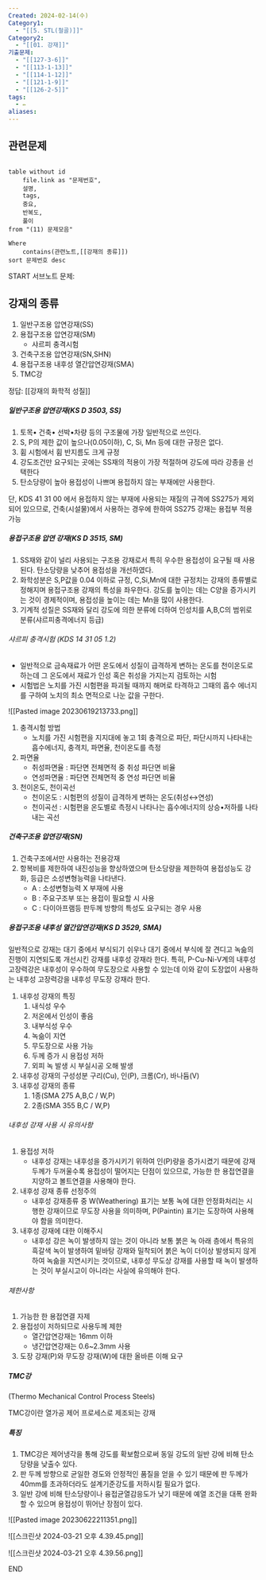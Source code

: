 ```yaml
---
Created: 2024-02-14(수)
Category1:
  - "[[5. STL(철골)]]"
Category2:
  - "[[01. 강재]]"
기출문제:
  - "[[127-3-6]]"
  - "[[113-1-13]]"
  - "[[114-1-12]]"
  - "[[121-1-9]]"
  - "[[126-2-5]]"
tags:
  - ✏️
aliases:
---
```

## 관련문제
```dataview

table without id
	file.link as "문제번호",
	설명,
	tags,
	중요,
	반복도,
	풀이
from "(11) 문제모음"

Where
	contains(관련노트,[[강재의 종류]])
sort 문제번호 desc

```

START
서브노트
문제:  
## 강재의 종류
1. 일반구조용 압연강재(SS)
2. 용접구조용 압연강재(SM)
	- 샤르피 충격시험
3. 건축구조용 압연강재(SN,SHN)
4. 용접구조용 내후성 열간압연강재(SMA) 
5. TMC강

정답: 
[[강재의 화학적 성질]]
##### 일반구조용 압연강재(KS D 3503, SS)

1. 토목• 건축• 선박•차량 등의 구조물에 가장 일반적으로 쓰인다.
2. S, P의 제한 값이 높으나(0.05이하), C, Si, Mn 등에 대한 규정은 없다.
3. 휨 시험에서 휨 반지름도 크게 규정
4. 강도조건만 요구되는 곳에는 SS재의 적용이 가장 적절하며 강도에 따라 강종을 선택한다
5. 탄소당량이 높아 용접성이 나쁘며 용접하지 않는 부재에만 사용한다.

단, KDS 41 31 00 에서 용접하지 않는 부재에 사용되는 재질의 규격에 SS275가 제외되어 있으므로, 건축(시설물)에서 사용하는 경우에 한하여 SS275 강재는 용접부 적용 가능

##### 용접구조용 압연 강재(KS D 3515, SM)

1. SS재와 같이 널리 사용되는 구조용 강재로서 특히 우수한 용접성이 요구될 때 사용된다. 탄소당량을 낮추어 용접성을 개선하였다.
2. 화학성분은 S,P값을 0.04 이하로 규정, C,Si,Mn에 대한 규정치는 강재의 종류별로 정해지며 용접구조용 강재의 특성을 좌우한다. 강도를 높이는 데는 C양을 증가시키는 것이 경제적이며, 용접성을 높이는 데는 Mn을 많이 사용한다.
3. 기계적 성질은 SS재와 달리 강도에 의한 분류에 더하여 인성치를 A,B,C의 범위로 분류(샤르피충격에너지 등급)

###### 샤르피 충격시험 (KDS 14 31 05 1.2)
- 일반적으로 금속재료가 어떤 온도에서 성질이 급격하게 변하는 온도를 천이온도로 하는데 그 온도에서 재료가 인성 혹은 취성을 가지는지 검토하는 시험
- 시험법은 노치를 가진 시험편을 파괴될 때까지 해머로 타격하고 그때의 흡수 에너지를 구하여 노치의 최소 면적으로 나눈 값을 구한다.

![[Pasted image 20230619213733.png]]

1. 충격시험 방법
    - 노치를 가진 시험편을 지지대에 놓고 1회 충격으로 파단, 파단시까지 나타내는 흡수에너지, 충격치, 파면율, 천이온도를 측정
2. 파면율
    - 취성파면율 : 파단면 전체면적 중 취성 파단면 비율
    - 연성파면율 : 파단면 전체면적 중 연성 파단면 비율
3. 천이온도, 천이곡선
    - 천이온도 : 시험편의 성질이 급격하게 변하는 온도(취성↔연성)
    - 천이곡선 : 시험편을 온도별로 측정시 나타나는 흡수에너지의 상승•저하를 나타내는 곡선

##### 건축구조용 압연강재(SN)

1. 건축구조에서만 사용하는 전용강재
2. 항복비를 제한하여 내진성능을 향상하였으며 탄소당량을 제한하여 용접성능도 강화, 등급은 소성변형능력을 나타낸다.
	 - A : 소성변형능력 X 부재에 사용
	 - B : 주요구조부 또는 용접이 필요할 시 사용
	 - C : 다이아프램등 판두께 방향의 특성도 요구되는 경우 사용
##### 용접구조용 내후성 열간압연강재(KS D 3529, SMA)

일반적으로 강재는 대기 중에서 부식되기 쉬우나 대기 중에서 부식에 잘 견디고 녹슮의 진행이 지연되도록 개선시킨 강재를 내후성 강재라 한다. 특히, P-Cu-Ni-V계의 내후성 고장력강은 내후성이 우수하여 무도장으로 사용할 수 있는데 이와 같이 도장없이 사용하는 내후성 고장력강을 내후성 무도장 강재라 한다.
1. 내후성 강재의 특징
    1. 내식성 우수
    2. 저온에서 인성이 좋음
    3. 내부식성 우수
    4. 녹슮이 지연
    5. 무도장으로 사용 가능
    6. 두께 증가 시 용접성 저하
    7. 외피 녹 발생 시 부실시공 오해 발생
2. 내후성 강재의 구성성분
    구리(Cu), 인(P), 크롬(Cr), 바나듐(V)
3. 내후성 강재의 종류
    1. 1종(SMA 275 A,B,C / W,P)
    2. 2종(SMA 355 B,C / W,P)

###### 내후성 강재 사용 시 유의사항

1. 용접성 저하
    - 내후성 강재는 내후성을 증가시키기 위하여 인(P)량을 증가시켰기 때문에 강재 두께가 두꺼울수록 용접성이 떨어지는 단점이 있으므로, 가능한 한 용접연결을 지양하고 볼트연결을 사용해야 한다.
2. 내후성 강재 종류 선정주의
    - 내후성 강재종류 중 W(Weathering) 표기는 보통 녹에 대한 안정화처리는 시행한 강재이므로 무도장 사용을 의미하며, P(Paintin) 표기는 도장하여 사용해야 함을 의미한다.
3. 내후성 강재에 대한 이해주시
    - 내후성 강은 녹이 발생하지 않는 것이 아니라 보통 붉은 녹 아래 층에서 특유의 흑갈색 녹이 발생하여 밑바탕 강재와 밀착되어 붉은 녹이 더이상 발생되지 않게 하여 녹슮을 지연시키는 것이므로, 내후성 무도상 강재를 사용할 때 녹이 발생하는 것이 부실시고이 아니라는 사실에 유의해야 한다.
    
###### 제한사항
1. 가능한 한 용접연결 자제
2. 용접성이 저하되므로 사용두께 제한
    - 열간압연강재는 16mm 이하
    - 냉간압연강재는 0.6~2.3mm 사용
3. 도장 강재(P)와 무도장 강재(W)에 대한 올바른 이해 요구

##### TMC강
(Thermo Mechanical Control Process Steels)

TMC강이란 열가공 제어 프로세스로 제조되는 강재

##### 특징

1. TMC강은 제어냉각을 통해 강도를 확보함으로써 동일 강도의 일반 강에 비해 탄소당량을 낮출수 있다.
2. 판 두께 방향으로 균일한 경도와 안정적인 품질을 얻을 수 있기 때문에 판 두께가 40mm를 초과하더라도 설계기준강도를 저하시킬 필요가 없다.
3. 일반 강에 비해 탄소당량이나 융접균열감응도가 낮기 때문에 예열 조건을 대폭 완화할 수 있으며 용접성이 뛰어난 장점이 있다.

![[Pasted image 20230622211351.png]]

![[스크린샷 2024-03-21 오후 4.39.45.png]]


![[스크린샷 2024-03-21 오후 4.39.56.png]]
<!--ID: 1687178096831-->
END
